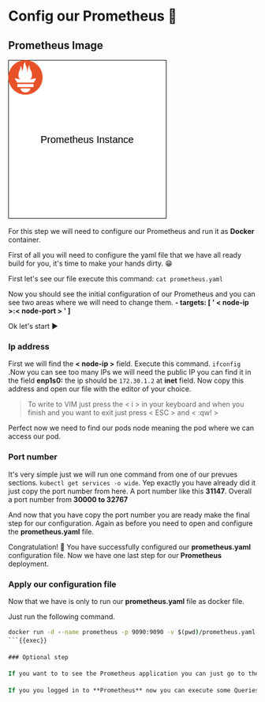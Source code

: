 # Config our Prometheus 📡

## Prometheus Image

![Prometheusimg](./Prometheus-Instance.png)

For this step we will need to configure our Prometheus and run it as **Docker** container.

First of all you will need to configure the yaml file that we have all ready build for you, it's time to make your hands dirty. 😁

First let's see our file execute this command: `cat prometheus.yaml`

Now you should see the initial configuration of our Prometheus and you can see two areas where we will need to change them. **- targets: [ ' < node-ip >:< node-port > ' ]**

Ok let's start ▶️

### Ip address

First we will find the **< node-ip >** field. Execute this command. `ifconfig` .Now you can see too many IPs we will need the public IP you can find it in the field **enp1s0:** the ip should be `172.30.1.2` at **inet** field. Now copy this address and open our file with the editor of your choice.

> To write to VIM just press the < i > in your keyboard and when you finish and you want to exit just press < ESC > and < :qw! >

Perfect now we need to find our pods node meaning the pod where we can access our pod.

### Port number

It's very simple just we will run one command from one of our prevues sections. `kubectl get services -o wide`. Yep exactly you have already did it just copy the port number from here. A port number like this **31147**. Overall a port number from **30000 to 32767**

And now that you have copy the port number you are ready make the final step for our configuration. Again as before you need to open and configure the **prometheus.yaml** file.

Congratulation! 🥳 You have successfully configured our **prometheus.yaml** configuration file. Now we have one last step for our **Prometheus** deployment.

### Apply our configuration file

Now that we have is only to run our **prometheus.yaml** file as docker file.

Just run the following command.

```cmd
docker run -d --name prometheus -p 9090:9090 -v $(pwd)/prometheus.yaml:/etc/prometheus/prometheus.yml prom/prometheus
```{{exec}}

### Optional step

If you want to to see the Prometheus application you can just go to the upper corner to the burger (🍔) menu and click the the _Traffic/Port_ from there you can type `9090` port and you will be able to see our Prometheus application.

If you you logged in to **Prometheus** now you can execute some Queries so to be sure that the **Prometheus** instance is up and running. You ca coly this trivial command so to execute it yourself `flask_exporter_info`.
